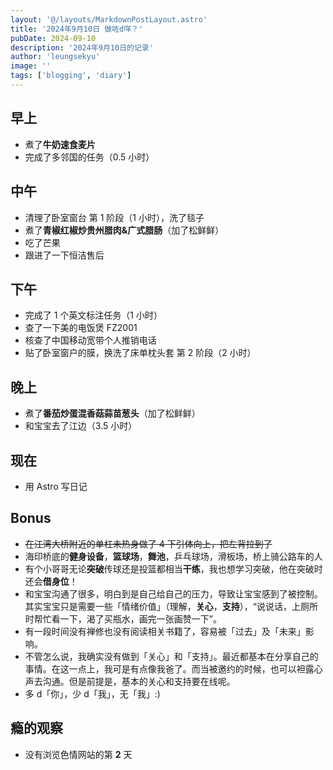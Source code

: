 ```yaml
---
layout: '@/layouts/MarkdownPostLayout.astro'
title: '2024年9月10日 做咗d咩？'
pubDate: 2024-09-10
description: '2024年9月10日的记录'
author: 'leungsekyu'
image: ''
tags: ['blogging', 'diary']
---
```


## 早上

- 煮了**牛奶速食麦片**
- 完成了多邻国的任务（0.5 小时）

## 中午

- 清理了卧室窗台 第 1 阶段（1 小时），洗了毯子
- 煮了**青椒红椒炒贵州腊肉&广式腊肠**（加了松鲜鲜）
- 吃了芒果
- 跟进了一下恒洁售后

## 下午

- 完成了 1 个英文标注任务（1 小时）
- 查了一下美的电饭煲 FZ2001
- 核查了中国移动宽带个人推销电话
- 贴了卧室窗户的膜，换洗了床单枕头套 第 2 阶段（2 小时）

## 晚上

- 煮了**番茄炒蛋混香菇蒜苗葱头**（加了松鲜鲜）
- 和宝宝去了江边（3.5 小时）

## 现在

- 用 Astro 写日记

## Bonus

- ~~在江湾大桥附近的单杠未热身做了 4 下引体向上，把左背拉到了~~
- 海印桥底的**健身设备**，**篮球场**，**舞池**，乒乓球场，滑板场，桥上骑公路车的人
- 有个小哥哥无论**突破**传球还是投篮都相当**干练**，我也想学习突破，他在突破时还会**借身位**！
- 和宝宝沟通了很多，明白到是自己给自己的压力，导致让宝宝感到了被控制。其实宝宝只是需要一些「情绪价值」（理解，**关心**，**支持**），“说说话，上厕所时帮忙看一下，渴了买瓶水，画完一张画赞一下”。
- 有一段时间没有禅修也没有阅读相关书籍了，容易被「过去」及「未来」影响。
- 不管怎么说，我确实没有做到「关心」和「支持」。最近都基本在分享自己的事情。在这一点上，我可是有点像我爸了。而当被邀约的时候，也可以袒露心声去沟通。但是前提是，基本的关心和支持要在线呢。
- 多 d「你」，少 d「我」，无「我」:)

## 瘾的观察

- 没有浏览色情网站的第 **2** 天
